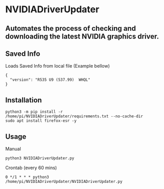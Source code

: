 # NVIDIADriverUpdater

## Automates the process of checking and downloading the latest NVIDIA graphics driver.

## Saved Info

Loads Saved Info from local file (Example bellow)

```
{
  "version": "R535 U9 (537.99)  WHQL"
}
```

## Installation

```
python3 -m pip install -r /home/pi/NVIDIADriverUpdater/requirements.txt --no-cache-dir
sudo apt install firefox-esr -y
```

## Usage

Manual

```
python3 NVIDIADriverUpdater.py
```

Crontab (every 60 mins)

```
0 */1 * * * python3 /home/pi/NVIDIADriverUpdater/NVIDIADriverUpdater.py
```

